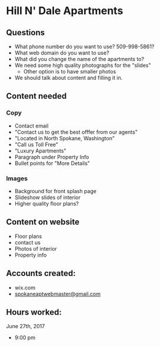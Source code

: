 # Hill N' Dale Apartments

## Questions

 * What phone number do you want to use? 509-998-5861?
 * What web domain do you want to use?
 * What did you change the name of the apartments to?
 * We need some high quality photographs for the "slides"
   * Other option is to have smaller photos
 * We should talk about content and filling it in.


## Content needed

### Copy

* Contact email
* "Contact us to get the best offfer from our agents"
* "Located in North Spokane, Washington"
* "Call us Toll Free"
* "Luxury Apartments"
* Paragraph under Property Info
* Bullet points for "More Details"

### Images

* Background for front splash page
* Slideshow slides of interior
* Higher quality floor plans?

## Content on website

 * Floor plans
 * contact us
 * Photos of interior
 * Property info

## Accounts created:

 * wix.com
 * spokaneaptwebmaster@gmail.com

## Hours worked:

 June 27th, 2017
 * 9:00 pm


